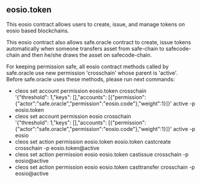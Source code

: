 eosio.token
-----------

This eosio contract allows users to create, issue, and manage tokens on
eosio based blockchains.

This eosio contract also allows safe.oracle contract to create, issue
tokens automatically when someone transfers asset from safe-chain to
safecode-chain and then he/she draws the asset on safecode-chain.

For keeping permission safe, all eosio contract methods called by 
safe.oracle use new permission 'crosschain' whose parent is 'active'.
Before safe.oracle uses these methods, please run next commands:
* cleos set account permission eosio.token crosschain \
    '{"threshold": 1,"keys": [],"accounts": [{"permission":{"actor":"safe.oracle","permission":"eosio.code"},"weight":1}]}' active -p eosio.token
* cleos set account permission eosio crosschain \
    '{"threshold": 1,"keys": [],"accounts": [{"permission":{"actor":"safe.oracle","permission":"eosio.code"},"weight":1}]}' active -p eosio
* cleos set action permission eosio.token eosio.token castcreate crosschain -p 
eosio.token@active
* cleos set action permission eosio eosio.token castissue crosschain -p eosio@active
* cleos set action permission eosio eosio.token casttransfer crosschain -p eosio@active

